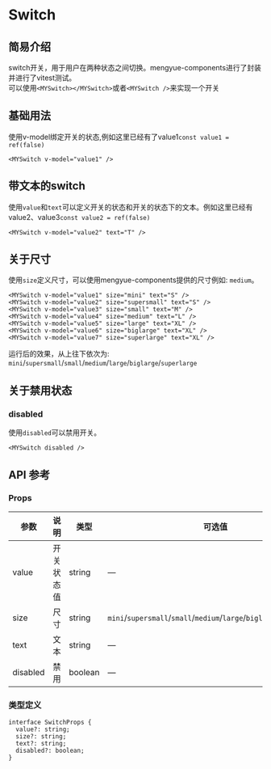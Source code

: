 # Switch
## 简易介绍
switch开关，用于用户在两种状态之间切换。mengyue-components进行了封装并进行了vitest测试。<br />
可以使用`<MYSwitch></MYSwitch>`或者`<MYSwitch />`来实现一个开关

## 基础用法
使用v-model绑定开关的状态,例如这里已经有了value1`const value1 = ref(false)`
```vue
<MYSwitch v-model="value1" />
```
<MYSwitch v-model="value1" />

## 带文本的switch
使用`value`和`text`可以定义开关的状态和开关的状态下的文本。例如这里已经有value2、value3`const value2 = ref(false)`
```vue
<MYSwitch v-model="value2" text="T" />
```
<MYSwitch v-model="value2" text="T" />

## 关于尺寸
使用`size`定义尺寸，可以使用mengyue-components提供的尺寸例如: `medium`。
```vue
<MYSwitch v-model="value1" size="mini" text="S" />
<MYSwitch v-model="value2" size="supersmall" text="S" />
<MYSwitch v-model="value3" size="small" text="M" />
<MYSwitch v-model="value4" size="medium" text="L" />
<MYSwitch v-model="value5" size="large" text="XL" />
<MYSwitch v-model="value6" size="biglarge" text="XL" />
<MYSwitch v-model="value7" size="superlarge" text="XL" />
```
运行后的效果，从上往下依次为:<br />
`mini`/`supersmall`/`small`/`medium`/`large`/`biglarge`/`superlarge`
<MYSwitch v-model="value1" size="mini" text="S" />
<MYSwitch v-model="value2" size="supersmall" text="S" />
<MYSwitch v-model="value3" size="small" text="M" />
<MYSwitch v-model="value4" size="medium" text="L" />
<MYSwitch v-model="value5" size="large" text="XL" />
<MYSwitch v-model="value6" size="biglarge" text="XL" />
<MYSwitch v-model="value7" size="superlarge" text="XL" />

## 关于禁用状态
### disabled
使用`disabled`可以禁用开关。
```vue
<MYSwitch disabled />
```
<MYSwitch disabled />

## API 参考

### Props
| 参数        | 说明         | 类型     | 可选值                              | 默认值  |
|------------|-------------|---------|-----------------------------------|--------|
| value     | 开关状态值       | string | —                               |     |
| size    | 尺寸   | string  | `mini`/`supersmall`/`small`/`medium`/`large`/`biglarge`/`superlarge` |  —      |
| text      | 文本   | string | —                                 | `false` |
| disabled| 禁用      | boolean | —                                 | `false` |

### 类型定义

```vue
interface SwitchProps {
  value?: string;
  size?: string;
  text?: string;
  disabled?: boolean;
}
```

<script>
import { ref } from 'vue'
// 基础用法
const value1 = ref(true)
const value2 = ref(true)

// 不同尺寸
const value3 = ref(false)
const value4 = ref(true)
const value5 = ref(false)
const value6 = ref(true)

// 禁用状态
const value7 = ref(false)
</script>